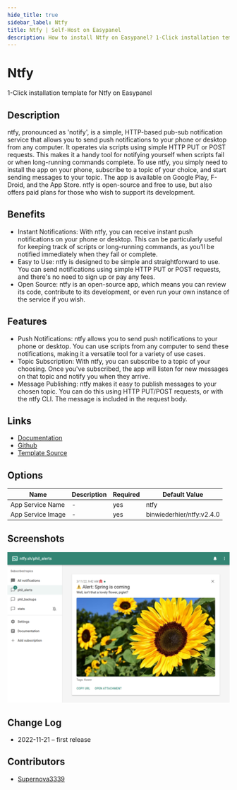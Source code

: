 ```yaml
---
hide_title: true
sidebar_label: Ntfy
title: Ntfy | Self-Host on Easypanel
description: How to install Ntfy on Easypanel? 1-Click installation template for Ntfy on Easypanel
---
```


<!-- generated -->

# Ntfy

1-Click installation template for Ntfy on Easypanel

## Description

ntfy, pronounced as &#39;notify&#39;, is a simple, HTTP-based pub-sub notification service that allows you to send push notifications to your phone or desktop from any computer. It operates via scripts using simple HTTP PUT or POST requests. This makes it a handy tool for notifying yourself when scripts fail or when long-running commands complete. To use ntfy, you simply need to install the app on your phone, subscribe to a topic of your choice, and start sending messages to your topic. The app is available on Google Play, F-Droid, and the App Store. ntfy is open-source and free to use, but also offers paid plans for those who wish to support its development.

## Benefits

- Instant Notifications: With ntfy, you can receive instant push notifications on your phone or desktop. This can be particularly useful for keeping track of scripts or long-running commands, as you'll be notified immediately when they fail or complete.
- Easy to Use: ntfy is designed to be simple and straightforward to use. You can send notifications using simple HTTP PUT or POST requests, and there's no need to sign up or pay any fees.
- Open Source: ntfy is an open-source app, which means you can review its code, contribute to its development, or even run your own instance of the service if you wish.

## Features

- Push Notifications: ntfy allows you to send push notifications to your phone or desktop. You can use scripts from any computer to send these notifications, making it a versatile tool for a variety of use cases.
- Topic Subscription: With ntfy, you can subscribe to a topic of your choosing. Once you've subscribed, the app will listen for new messages on that topic and notify you when they arrive.
- Message Publishing: ntfy makes it easy to publish messages to your chosen topic. You can do this using HTTP PUT/POST requests, or with the ntfy CLI. The message is included in the request body.

## Links

- [Documentation](https://docs.ntfy.sh)
- [Github](https://github.com/binwiederhier/ntfy)
- [Template Source](https://github.com/easypanel-io/templates/tree/main/templates/ntfy)

## Options

Name | Description | Required | Default Value
-|-|-|-
App Service Name | - | yes | ntfy
App Service Image | - | yes | binwiederhier/ntfy:v2.4.0

## Screenshots

![Ntfy Screenshot](./assets/screenshot.png)

## Change Log

- 2022-11-21 – first release

## Contributors

- [Supernova3339](https://github.com/Supernova3339)

